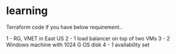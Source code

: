 # learning

Terraform code if you have below requirement..

1 -  RG, VNET in East US
2 - 1 load balancer on top of two VMs
3 - 2 Windows machine with 1024 G OS disk
4 - 1 availability set 
